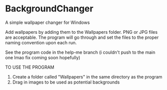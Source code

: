 # BackgroundChanger
A simple wallpaper changer for Windows

Add wallpapers by adding them to the Wallpapers folder.  PNG or JPG files are acceptable.  The program will go through and set the files to the proper naming convention upon each run.

See the program code in the help-me branch (i couldn't push to the main one lmao fix coming soon hopefully)

TO USE THE PROGRAM
1. Create a folder called "Wallpapers" in the same directory as the program
2. Drag in images to be used as potential backgrounds
